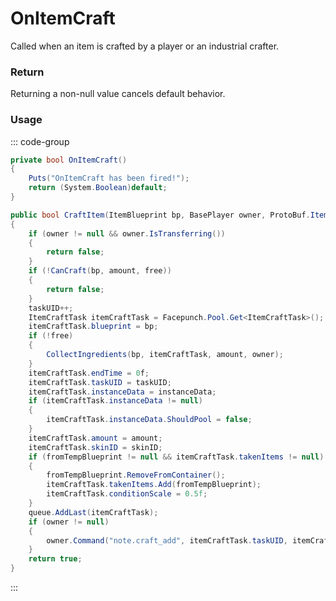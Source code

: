 # OnItemCraft
<Badge type="info" text="Item"/><Badge type="danger" text="Carbon Compatible"/><Badge type="warning" text="Oxide Compatible"/>
Called when an item is crafted by a player or an industrial crafter.

### Return
Returning a non-null value cancels default behavior.

### Usage
::: code-group
```csharp [Example]
private bool OnItemCraft()
{
	Puts("OnItemCraft has been fired!");
	return (System.Boolean)default;
}
```
```csharp [Source — Assembly-CSharp @ ItemCrafter]
public bool CraftItem(ItemBlueprint bp, BasePlayer owner, ProtoBuf.Item.InstanceData instanceData = null, int amount = 1, int skinID = 0, Item fromTempBlueprint = null, bool free = false)
{
	if (owner != null && owner.IsTransferring())
	{
		return false;
	}
	if (!CanCraft(bp, amount, free))
	{
		return false;
	}
	taskUID++;
	ItemCraftTask itemCraftTask = Facepunch.Pool.Get<ItemCraftTask>();
	itemCraftTask.blueprint = bp;
	if (!free)
	{
		CollectIngredients(bp, itemCraftTask, amount, owner);
	}
	itemCraftTask.endTime = 0f;
	itemCraftTask.taskUID = taskUID;
	itemCraftTask.instanceData = instanceData;
	if (itemCraftTask.instanceData != null)
	{
		itemCraftTask.instanceData.ShouldPool = false;
	}
	itemCraftTask.amount = amount;
	itemCraftTask.skinID = skinID;
	if (fromTempBlueprint != null && itemCraftTask.takenItems != null)
	{
		fromTempBlueprint.RemoveFromContainer();
		itemCraftTask.takenItems.Add(fromTempBlueprint);
		itemCraftTask.conditionScale = 0.5f;
	}
	queue.AddLast(itemCraftTask);
	if (owner != null)
	{
		owner.Command("note.craft_add", itemCraftTask.taskUID, itemCraftTask.blueprint.targetItem.itemid, amount, itemCraftTask.skinID);
	}
	return true;
}

```
:::
